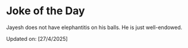 # Joke of the Day

<!-- #joke -->
Jayesh does not have elephantitis on his balls. He is just well-endowed.

Updated on: [27/4/2025]
<!-- #jokeEnd -->